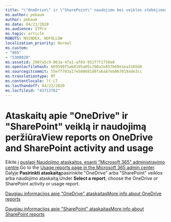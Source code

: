 ```yaml
---
title: "\"OneDrive\" ir \"SharePoint\" naudojimo bei veiklos stebėjimas"
ms.author: pebaum
author: pebaum
ms.date: 04/21/2020
ms.audience: ITPro
ms.topic: article
ROBOTS: NOINDEX, NOFOLLOW
localization_priority: Normal
ms.custom:
- "865"
- "5300020"
ms.assetid: 2987a5c9-063a-4fa1-af03-951f7f1750a8
ms.openlocfilehash: 669599f5ab0195a05c290a2e857b60e1ea3165d8
ms.sourcegitcommit: 55eff703a17e500681d8fa6a87eb067019ade3cc
ms.translationtype: MT
ms.contentlocale: lt-LT
ms.lasthandoff: 04/22/2020
ms.locfileid: "43713762"
---
```

# <a name="view-reports-on-onedrive-and-sharepoint-activity-and-usage"></a><span data-ttu-id="5f321-102">Ataskaitų apie "OneDrive" ir "SharePoint" veiklą ir naudojimą peržiūra</span><span class="sxs-lookup"><span data-stu-id="5f321-102">View reports on OneDrive and SharePoint activity and usage</span></span>

<span data-ttu-id="5f321-103">Eikite į [puslapį Naudojimo ataskaitos, esantį "Microsoft 365" administravimo centre](https://admin.microsoft.com/AdminPortal/Home).</span><span class="sxs-lookup"><span data-stu-id="5f321-103">Go to the [Usage reports page in the Microsoft 365 admin center](https://admin.microsoft.com/AdminPortal/Home).</span></span> <span data-ttu-id="5f321-104">Dalyje **Pasirinkti ataskaitą**pasirinkite "OneDrive" arba "SharePoint" veiklos arba naudojimo ataskaitą.</span><span class="sxs-lookup"><span data-stu-id="5f321-104">Under **Select a report**, choose the OneDrive or SharePoint activity or usage report.</span></span>
  
[<span data-ttu-id="5f321-105">Daugiau informacijos apie "OneDrive" ataskaitas</span><span class="sxs-lookup"><span data-stu-id="5f321-105">More info about OneDrive reports</span></span>](https://go.microsoft.com/fwlink/?linkid=875239)
  
[<span data-ttu-id="5f321-106">Daugiau informacijos apie "SharePoint" ataskaitas</span><span class="sxs-lookup"><span data-stu-id="5f321-106">More info about SharePoint reports</span></span>](https://go.microsoft.com/fwlink/?linkid=875240)
  